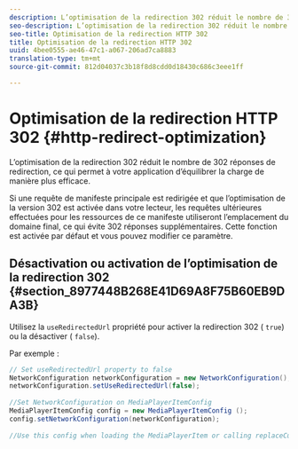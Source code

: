 ```yaml
---
description: L’optimisation de la redirection 302 réduit le nombre de 302 réponses de redirection, ce qui permet à votre application d’équilibrer la charge de manière plus efficace.
seo-description: L’optimisation de la redirection 302 réduit le nombre de 302 réponses de redirection, ce qui permet à votre application d’équilibrer la charge de manière plus efficace.
seo-title: Optimisation de la redirection HTTP 302
title: Optimisation de la redirection HTTP 302
uuid: 4bee0555-ae46-47c1-a067-206ad7ca8883
translation-type: tm+mt
source-git-commit: 812d04037c3b18f8d8cdd0d18430c686c3eee1ff

---
```



# Optimisation de la redirection HTTP 302 {#http-redirect-optimization}

L’optimisation de la redirection 302 réduit le nombre de 302 réponses de redirection, ce qui permet à votre application d’équilibrer la charge de manière plus efficace.

Si une requête de manifeste principale est redirigée et que l’optimisation de la version 302 est activée dans votre lecteur, les requêtes ultérieures effectuées pour les ressources de ce manifeste utiliseront l’emplacement du domaine final, ce qui évite 302 réponses supplémentaires. Cette fonction est activée par défaut et vous pouvez modifier ce paramètre.

## Désactivation ou activation de l’optimisation de la redirection 302 {#section_8977448B268E41D69A8F75B60EB9DA3B}

Utilisez la `useRedirectedUrl` propriété pour activer la redirection 302 ( `true`) ou la désactiver ( `false`).

<!--<a id="example_888749F70C8A43279D06A29BD68E7E4D"></a>-->

Par exemple :

```java
// Set useRedirectedUrl property to false 
NetworkConfiguration networkConfiguration = new NetworkConfiguration(); 
networkConfiguration.setUseRedirectedUrl(false); 
 
//Set NetworkConfiguration on MediaPlayerItemConfig 
MediaPlayerItemConfig config = new MediaPlayerItemConfig (); 
config.setNetworkConfiguration(networkConfiguration); 
 
//Use this config when loading the MediaPlayerItem or calling replaceCurrentResource
```

